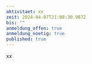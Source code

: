 ```yaml
---
aktivitaet: xx
zeit: 2024-04-07T21:08:30.967Z
bis: ""
anmeldung_offen: true
anmeldung_noetig: true
published: true
---
```

xx